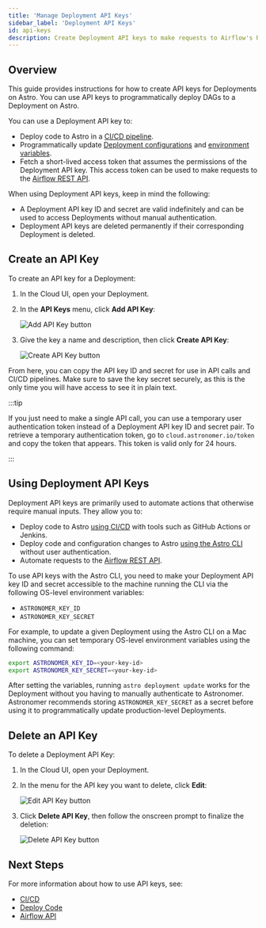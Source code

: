 ```yaml
---
title: 'Manage Deployment API Keys'
sidebar_label: 'Deployment API Keys'
id: api-keys
description: Create Deployment API keys to make requests to Airflow's REST API and set up a CI/CD pipeline.
---
```


## Overview

This guide provides instructions for how to create API keys for Deployments on Astro. You can use API keys to programmatically deploy DAGs to a Deployment on Astro.

You can use a Deployment API key to:

- Deploy code to Astro in a [CI/CD pipeline](ci-cd.md).
- Programmatically update [Deployment configurations](configure-deployment-resources.md) and [environment variables](environment-variables.md).
- Fetch a short-lived access token that assumes the permissions of the Deployment API key. This access token can be used to make requests to the [Airflow REST API](airflow-api.md).

When using Deployment API keys, keep in mind the following:

- A Deployment API key ID and secret are valid indefinitely and can be used to access Deployments without manual authentication.
- Deployment API keys are deleted permanently if their corresponding Deployment is deleted.

## Create an API Key

To create an API key for a Deployment:

1. In the Cloud UI, open your Deployment.
2. In the **API Keys** menu, click **Add API Key**:

    <div class="text--center">
      <img src="/img/docs/add-api-key.png" alt="Add API Key button" />
    </div>

3. Give the key a name and description, then click **Create API Key**:

    <div class="text--center">
      <img src="/img/docs/create-api-key.png" alt="Create API Key button" />
    </div>

From here, you can copy the API key ID and secret for use in API calls and CI/CD pipelines. Make sure to save the key secret securely, as this is the only time you will have access to see it in plain text.

:::tip

If you just need to make a single API call, you can use a temporary user authentication token instead of a Deployment API key ID and secret pair. To retrieve a temporary authentication token, go to `cloud.astronomer.io/token` and copy the token that appears. This token is valid only for 24 hours.

:::

## Using Deployment API Keys

Deployment API keys are primarily used to automate actions that otherwise require manual inputs. They allow you to:

- Deploy code to Astro [using CI/CD](ci-cd.md) with tools such as GitHub Actions or Jenkins.
- Deploy code and configuration changes to Astro [using the Astro CLI](deploy-code.md) without user authentication.
- Automate requests to the [Airflow REST API](airflow-api.md).

To use API keys with the Astro CLI, you need to make your Deployment API key ID and secret accessible to the machine running the CLI via the following OS-level environment variables:

- `ASTRONOMER_KEY_ID`
- `ASTRONOMER_KEY_SECRET`

For example, to update a given Deployment using the Astro CLI on a Mac machine, you can set temporary OS-level environment variables using the following command:

```sh
export ASTRONOMER_KEY_ID=<your-key-id>
export ASTRONOMER_KEY_SECRET=<your-key-id>
```

After setting the variables, running `astro deployment update` works for the Deployment without you having to manually authenticate to Astronomer. Astronomer recommends storing `ASTRONOMER_KEY_SECRET` as a secret before using it to programmatically update production-level Deployments.

## Delete an API Key

To delete a Deployment API Key:

1. In the Cloud UI, open your Deployment.
2. In the menu for the API key you want to delete, click **Edit**:

    <div class="text--center">
      <img src="/img/docs/edit-api-key.png" alt="Edit API Key button" />
    </div>

3. Click **Delete API Key**, then follow the onscreen prompt to finalize the deletion:

    <div class="text--center">
      <img src="/img/docs/delete-api-key.png" alt="Delete API Key button" />
    </div>


## Next Steps

For more information about how to use API keys, see:

- [CI/CD](ci-cd.md)
- [Deploy Code](deploy-code.md)
- [Airflow API](airflow-api.md)
